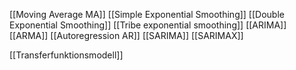 [[Moving Average MA]]
[[Simple Exponential Smoothing]]
[[Double Exponential Smoothing]]
[[Tribe exponential smoothing]]
[[ARIMA]]
[[ARMA]]
[[Autoregression AR]]
[[SARIMA]]
[[SARIMAX]]

[[Transferfunktionsmodell]]